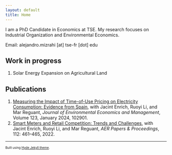 ```yaml
---
layout: default
title: Home
---
```


I am a PhD Candidate in Economics at TSE. My research focuses on Industrial Organization and Environmental Economics.

Email: alejandro.mizrahi [at] tse-fr [dot] edu
 
## Work in progress
 1. Solar Energy Expansion on Agricultural Land
 
## Publications
 1. [Measuring the Impact of Time-of-Use Pricing on Electricity Consumption: Evidence from Spain](https://www.sciencedirect.com/science/article/abs/pii/S0095069623001195), with Jacint Enrich, Ruoyi Li, and Mar Reguant, *Journal of Environmental Economics and Management*, Volume 123, January 2024, 102901.
 2. [Smart Meters and Retail Competition: Trends and Challenges](https://www.aeaweb.org/articles/pdf/doi/10.1257/pandp.20221061), with Jacint Enrich, Ruoyi Li, and Mar Reguant, *AER Papers & Proceedings*, 112: 461–465,  2022.
 
 ---
 <sup><sub>Built using [Hyde Jekyll theme](https://github.com/poole/hyde).<sub><sup>
